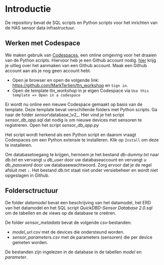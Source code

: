 # Introductie

De repository bevat de SQL scripts en Python scripts voor het inrichten van de HAS sensor data infrastructuur.

## Werken met Codespace

We maken gebruik van [Codespaces](https://docs.github.com/en/codespaces/overview), een online omgeving voor het draaien van de Python scripts. Hiervoor heb je een Github account nodig. [hier](https://docs.github.com/en/get-started/start-your-journey/creating-an-account-on-github) krijg je uitleg over het aanmaken van een Github account. Maak een Github account aan als je nog geen account hebt.

- Open je browser en open de volgende link: https://github.com/MarkTerlien/ttn_workshop en `Sign in`. 
- Open de template _ttn\_workshop_ in je eigen Codespace via `Use this template => Open in a codespace`

Er wordt nu online een nieuwe Codespace gemaakt op basis van de template. Deze template bevat verschillende folders met Python scripts. Ga naar de folder _sensor_\database_\v2_. Hier vind je het script *sensor_db_app.sql* dat nodig is om nieuwe devices met sensoren te registreren. Open het script _sensor\_db\_app.py_

Het script wordt herkend als een Python script en daarom vraagt Codespaces om een Python extensie te installeren. Klik op `Install` om deze te installeren. 

Om databasetoegang te krijgen, hernoem je het bestand _db-dummy.txt_ naar _db.txt_ en vervangt u *db_user* door uw databaseaccount en vervangt u *db_password* door uw databasewachtwoord. Zorg ervoor dat je de regel afsluit met `:`. Het bestand *db.txt* staat niet onder versiebeheer en wordt niet opgeslagen in Github.

## Foldersctructuur

De folder *datamodel* bevat een beschrijving van het datamodel, het ERD van het datamodel en het SQL script *QuickDBD-Sensor Database 2.0.sql* om de tabellen en de views op de database te creëren.

De folder *sensor_metadata* bevat de volgende csv-bestanden:

- *model_url.csv* met de devices die ondersteund worden.
- *sensor_parameters.csv* met de parameters (sensoren) die per device gemeten worden.

De bestanden zijn ingelezen in de database in de tabellen *model* en *parameter*. 

